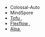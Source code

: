 


- Colossal-Auto
- MindSpore
-  [Tofu ](https://arxiv.org/abs/1807.08887),
-  [Flexflow ](https://arxiv.org/abs/1807.05358),
-  [Alpa ](https://arxiv.org/abs/2201.12023)
